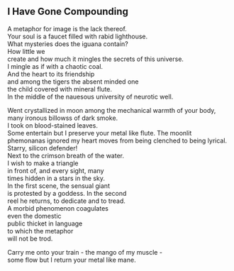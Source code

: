 I Have Gone Compounding
-----------------------
A metaphor for image is the lack thereof.  
Your soul is a faucet filled with rabid lighthouse.  
What mysteries does the iguana contain?  
How little we  
create and how much it mingles the secrets of this universe.  
I mingle as if with a chaotic coal.  
And the heart to its friendship  
and among the tigers the absent minded one  
the child covered with mineral flute.  
In the middle of the nauesous university of neurotic well.  
  
Went crystallized in moon among the mechanical warmth of your body, many ironous billowss of dark smoke.  
I took on blood-stained leaves.  
Some entertain but I preserve your metal like flute. The moonlit phemonanas ignored my heart moves from being clenched to being lyrical.  
Starry, silicon defender!  
Next to the crimson breath of the water.  
I wish to make a triangle  
in front of, and every sight, many  
times hidden in a stars in the sky.  
In the first scene, the sensual giant  
is protested by a goddess. In the second  
reel he returns, to dedicate and to tread.  
A morbid phenomenon coagulates  
even the domestic  
public thicket in language  
to which the metaphor  
will not be trod.  
  
Carry me onto your train - the mango of my muscle -  
some flow but I return your metal like mane.  
